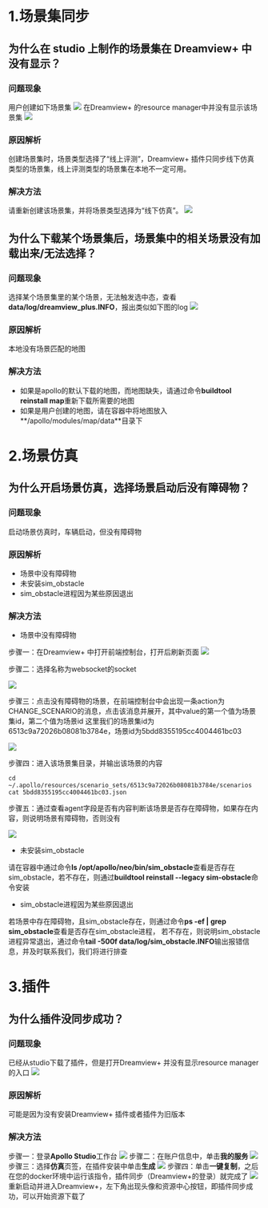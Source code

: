 # 1.场景集同步

## 为什么在 studio 上制作的场景集在 Dreamview+ 中没有显示？

### 问题现象

用户创建如下场景集
![](./images/scenario_studio_list.png)
在Dreamview+ 的resource manager中并没有显示该场景集
![](./images/scenario_dv_list.png)

### 原因解析

创建场景集时，场景类型选择了“线上评测”，Dreamview+ 插件只同步线下仿真类型的场景集，线上评测类型的场景集在本地不一定可用。

### 解决方法

请重新创建该场景集，并将场景类型选择为“线下仿真”。
![](./images/scenario_created.png)

## 为什么下载某个场景集后，场景集中的相关场景没有加载出来/无法选择？

### 问题现象

选择某个场景集里的某个场景，无法触发选中态，查看**data/log/dreamview_plus.INFO**，报出类似如下图的log
![](./images/scenario_select_log.png)

### 原因解析

本地没有场景匹配的地图

### 解决方法

- 如果是apollo的默认下载的地图，而地图缺失，请通过命令**buildtool reinstall map**重新下载所需要的地图
- 如果是用户创建的地图，请在容器中将地图放入**/apollo/modules/map/data**目录下

# 2.场景仿真

## 为什么开启场景仿真，选择场景启动后没有障碍物？

### 问题现象

启动场景仿真时，车辆启动，但没有障碍物

### 原因解析

- 场景中没有障碍物
- 未安装sim_obstacle
- sim_obstacle进程因为某些原因退出

### 解决方法

- 场景中没有障碍物

步骤一：在Dreamview+ 中打开前端控制台，打开后刷新页面
![](./images/console_start.png)

步骤二：选择名称为websocket的socket

![](./images/console_message.png)

步骤三：点击没有障碍物的场景，在前端控制台中会出现一条action为CHANGE_SCENARIO的消息，点击该消息并展开，其中value的第一个值为场景集id，第二个值为场景id
这里我们的场景集id为6513c9a72026b08081b3784e，场景id为5bdd8355195cc4004461bc03

![](./images/console_change_scenario.png)

步骤四：进入该场景集目录，并输出该场景的内容

`cd	 ~/.apollo/resources/scenario_sets/6513c9a72026b08081b3784e/scenarios`
`cat 5bdd8355195cc4004461bc03.json`

步骤五：通过查看agent字段是否有内容判断该场景是否存在障碍物，如果存在内容，则说明场景有障碍物，否则没有

![](./images/scenario_attribute.png)

- 未安装sim_obstacle

请在容器中通过命令**ls /opt/apollo/neo/bin/sim_obstacle**查看是否存在sim_obstacle，若不存在，则通过**buildtool reinstall --legacy sim-obstacle**命令安装

- sim_obstacle进程因为某些原因退出

若场景中存在障碍物，且sim_obstacle存在，则通过命令**ps -ef | grep sim_obstacle**查看是否存在sim_obstacle进程，
若不存在，则说明sim_obstacle进程异常退出，通过命令**tail -500f data/log/sim_obstacle.INFO**输出报错信息，并及时联系我们，我们将进行排查

# 3.插件

## 为什么插件没同步成功？

### 问题现象

已经从studio下载了插件，但是打开Dreamview+ 并没有显示resource manager的入口
![](./images/resource_manager_entry.png)

### 原因解析

可能是因为没有安装Dreamview+ 插件或者插件为旧版本

### 解决方法

步骤一：登录**Apollo Studio**工作台
![](./images/work_station.png)
步骤二：在账户信息中，单击**我的服务**
![](./images/work_station_service.png)
步骤三：选择**仿真**页签，在插件安装中单击**生成**
![](./images/work_station_simulation.png)
步骤四：单击**一键复制**，之后在您的docker环境中运行该指令，插件同步（Dreamview+的登录）就完成了
![](./images/work_station_copy.png)
重新启动并进入Dreamview+，左下角出现头像和资源中心按钮，即插件同步成功，可以开始资源下载了
